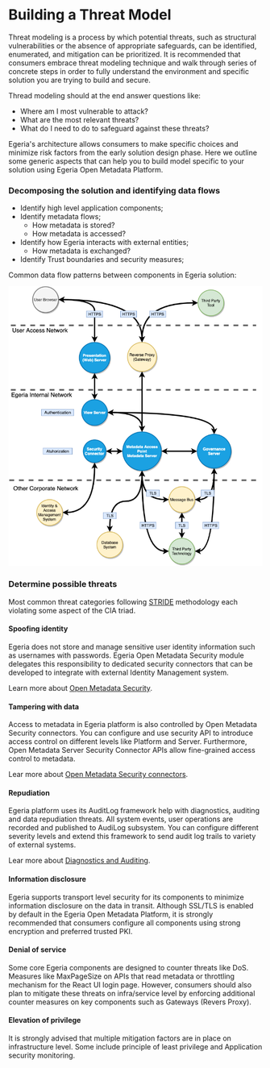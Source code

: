 <!-- SPDX-License-Identifier: CC-BY-4.0 -->
<!-- Copyright Contributors to the ODPi Egeria project 2020. -->
# Building a Threat Model

Threat modeling is a process by which potential threats, such as structural vulnerabilities or the absence of appropriate safeguards, can be identified, enumerated, and mitigation can be prioritized. 
It is recommended that consumers embrace threat modeling technique and walk through series of concrete steps in order to fully understand the environment and specific solution you are trying to build and secure. 

Thread modeling should at the end answer questions like:

- Where am I most vulnerable to attack? 
- What are the most relevant threats?
- What do I need to do to safeguard against these threats?

Egeria's architecture allows consumers to make specific choices and minimize risk factors from the early solution design phase.
Here we outline some generic aspects that can help you to build model specific to your solution using Egeria Open Metadata Platform.

### Decomposing the solution and identifying data flows

- Identify high level application components; 
- Identify metadata flows;
    - How metadata is stored?
    - How metadata is accessed?
- Identify how Egeria interacts with external entities;
    - How metadata is exchanged? 
- Identify Trust boundaries and security measures;

Common data flow patterns between components in Egeria solution:

![Simple data flow diagram](assets/img/Egeria-SimpleDataFlow.png)

### Determine possible threats
Most common threat categories following [STRIDE](https://docs.microsoft.com/en-us/previous-versions/commerce-server/ee823878(v=cs.20)?redirectedfrom=MSDN) methodology each violating some aspect of the CIA triad.

#### Spoofing identity

Egeria does not store and manage sensitive user identity information such as usernames with passwords. 
Egeria Open Metadata Security module delegates this responsibility to dedicated security connectors that can be developed to integrate with external Identity Management system.

Learn more about [Open Metadata Security](https://egeria.odpi.org/open-metadata-implementation/common-services/metadata-security/).

#### Tampering with data

Access to metadata in Egeria platform is also controlled by Open Metadata Security connectors. 
You can configure and use security API to introduce access control on different levels like Platform and Server. 
Furthermore, Open Metadata Server Security Connector APIs allow fine-grained access control to metadata.
  
Lear more about [Open Metadata Security connectors](https://egeria.odpi.org/open-metadata-implementation/common-services/metadata-security/metadata-security-apis/).

#### Repudiation

Egeria platform uses its AuditLog framework help with diagnostics, auditing and data repudiation threats. All system events, user operations are recorded and published to AudiLog subsystem. 
You can configure different severity levels and extend this framework to send audit log trails to variety of external systems. 

Lear more about [Diagnostics and Auditing](https://egeria.odpi.org/open-metadata-publication/website/diagnostic-guide/). 


#### Information disclosure

Egeria supports transport level security for its components to minimize information disclosure on the data in transit.
Although SSL/TLS is enabled by default in the Egeria Open Metadata Platform, it is strongly recommended that consumers configure all components using strong encryption and preferred trusted PKI.

#### Denial of service

Some core Egeria components are designed to counter threats like DoS. Measures like MaxPageSize on APIs that read metadata or throttling mechanism for the React UI login page.
However, consumers should also plan to mitigate these threats on infra/service level by enforcing additional counter measures on key components such as Gateways (Revers Proxy). 

#### Elevation of privilege

It is strongly advised that multiple mitigation factors are in place on infrastructure level. Some include principle of least privilege and Application security monitoring.




